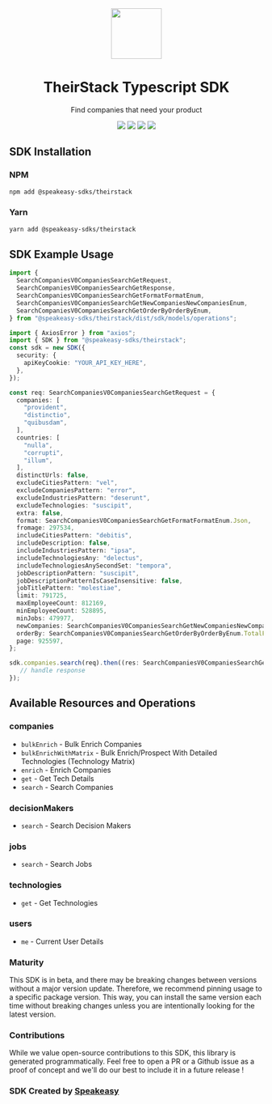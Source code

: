<div align="center">
    <picture>
        <source srcset="https://user-images.githubusercontent.com/6267663/227311185-62d5759f-743c-488b-8b97-09eae1dac881.png" media="(prefers-color-scheme: dark)" width="100">
        <img src="https://user-images.githubusercontent.com/6267663/227311185-62d5759f-743c-488b-8b97-09eae1dac881.png" width="100">
    </picture>
    <h1>TheirStack Typescript SDK</h1>
   <p>Find companies that need your product</p>
   <a href="https://api.theirstack.com/"><img src="https://img.shields.io/static/v1?label=Docs&message=API Ref&color=000&style=for-the-badge" /></a>
   <a href="https://github.com/speakeasy-sdks/theirstack-ts/actions"><img src="https://img.shields.io/github/actions/workflow/status/speakeasy-sdks/theirstack-ts/speakeasy_sdk_generation.yml?style=for-the-badge" /></a>
  <a href="https://opensource.org/licenses/MIT"><img src="https://img.shields.io/badge/License-MIT-blue.svg?style=for-the-badge" /></a>
  <a href="https://github.com/speakeasy-sdks/theirstack-ts/releases"><img src="https://img.shields.io/github/v/release/speakeasy-sdks/theirstack-ts?sort=semver&style=for-the-badge" /></a>
</div>

<!-- Start SDK Installation -->
## SDK Installation

### NPM

```bash
npm add @speakeasy-sdks/theirstack
```

### Yarn

```bash
yarn add @speakeasy-sdks/theirstack
```
<!-- End SDK Installation -->

## SDK Example Usage
<!-- Start SDK Example Usage -->
```typescript
import {
  SearchCompaniesV0CompaniesSearchGetRequest,
  SearchCompaniesV0CompaniesSearchGetResponse,
  SearchCompaniesV0CompaniesSearchGetFormatFormatEnum,
  SearchCompaniesV0CompaniesSearchGetNewCompaniesNewCompaniesEnum,
  SearchCompaniesV0CompaniesSearchGetOrderByOrderByEnum,
} from "@speakeasy-sdks/theirstack/dist/sdk/models/operations";

import { AxiosError } from "axios";
import { SDK } from "@speakeasy-sdks/theirstack";
const sdk = new SDK({
  security: {
    apiKeyCookie: "YOUR_API_KEY_HERE",
  },
});

const req: SearchCompaniesV0CompaniesSearchGetRequest = {
  companies: [
    "provident",
    "distinctio",
    "quibusdam",
  ],
  countries: [
    "nulla",
    "corrupti",
    "illum",
  ],
  distinctUrls: false,
  excludeCitiesPattern: "vel",
  excludeCompaniesPattern: "error",
  excludeIndustriesPattern: "deserunt",
  excludeTechnologies: "suscipit",
  extra: false,
  format: SearchCompaniesV0CompaniesSearchGetFormatFormatEnum.Json,
  fromage: 297534,
  includeCitiesPattern: "debitis",
  includeDescription: false,
  includeIndustriesPattern: "ipsa",
  includeTechnologiesAny: "delectus",
  includeTechnologiesAnySecondSet: "tempora",
  jobDescriptionPattern: "suscipit",
  jobDescriptionPatternIsCaseInsensitive: false,
  jobTitlePattern: "molestiae",
  limit: 791725,
  maxEmployeeCount: 812169,
  minEmployeeCount: 528895,
  minJobs: 479977,
  newCompanies: SearchCompaniesV0CompaniesSearchGetNewCompaniesNewCompaniesEnum.False,
  orderBy: SearchCompaniesV0CompaniesSearchGetOrderByOrderByEnum.TotalFundingUsd,
  page: 925597,
};

sdk.companies.search(req).then((res: SearchCompaniesV0CompaniesSearchGetResponse | AxiosError) => {
   // handle response
});
```
<!-- End SDK Example Usage -->

<!-- Start SDK Available Operations -->
## Available Resources and Operations


### companies

* `bulkEnrich` - Bulk Enrich Companies
* `bulkEnrichWithMatrix` - Bulk Enrich/Prospect With Detailed Technologies (Technology Matrix)
* `enrich` - Enrich Companies
* `get` - Get Tech Details
* `search` - Search Companies

### decisionMakers

* `search` - Search Decision Makers

### jobs

* `search` - Search Jobs

### technologies

* `get` - Get Technologies

### users

* `me` - Current User Details
<!-- End SDK Available Operations -->

### Maturity

This SDK is in beta, and there may be breaking changes between versions without a major version update. Therefore, we recommend pinning usage
to a specific package version. This way, you can install the same version each time without breaking changes unless you are intentionally
looking for the latest version.

### Contributions

While we value open-source contributions to this SDK, this library is generated programmatically.
Feel free to open a PR or a Github issue as a proof of concept and we'll do our best to include it in a future release !

### SDK Created by [Speakeasy](https://docs.speakeasyapi.dev/docs/using-speakeasy/client-sdks)

